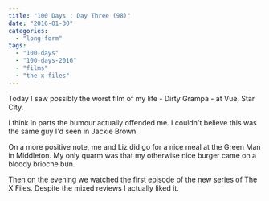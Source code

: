 ```yaml
---
title: "100 Days : Day Three (98)"
date: "2016-01-30"
categories: 
  - "long-form"
tags: 
  - "100-days"
  - "100-days-2016"
  - "films"
  - "the-x-files"
---
```


Today I saw possibly the worst film of my life - Dirty Grampa - at Vue, Star City.

I think in parts the humour actually offended me. I couldn't believe this was the same guy I'd seen in Jackie Brown.

On a more positive note, me and Liz did go for a nice meal at the Green Man in Middleton. My only quarm was that my otherwise nice burger came on a bloody brioche bun.

Then on the evening we watched the first episode of the new series of The X Files. Despite the mixed reviews I actually liked it.
